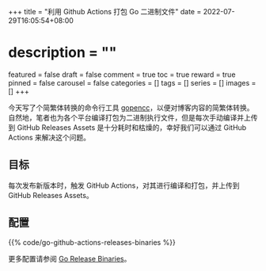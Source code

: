 +++
title = "利用 Github Actions 打包 Go 二进制文件"
date = 2022-07-29T16:05:54+08:00
# description = ""
featured = false
draft = false
comment = true
toc = true
reward = true
pinned = false
carousel = false
categories = []
tags = []
series = []
images = []
+++

今天写了个简繁体转换的命令行工具 [gopencc](https://github.com/razonyang/gopencc)，以便对博客内容的简繁体转换。自然地，笔者也为各个平台编译打包为二进制执行文件，但是每次手动编译并上传到 GitHub Releases Assets 是十分耗时和枯燥的，幸好我们可以通过 GitHub Actions 来解决这个问题。

<!--more-->

## 目标

每次发布新版本时，触发 GitHub Actions，对其进行编译和打包，并上传到 GitHub Releases Assets。

## 配置

{{% code/go-github-actions-releases-binaries %}}

更多配置请参阅 [Go Release Binaries](https://github.com/marketplace/actions/go-release-binaries)。
